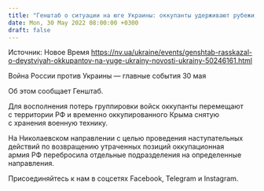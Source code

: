 ```yaml
---
title: "Генштаб о ситуации на юге Украины: оккупанты удерживают рубежи, стягивают снятую с хранения технику"
date: Mon, 30 May 2022 08:00:00 +0300
draft: false
---
```

Источник: Новое Время https://nv.ua/ukraine/events/genshtab-rasskazal-o-deystviyah-okkupantov-na-yuge-ukrainy-novosti-ukrainy-50246161.html


Война России против Украины — главные события 30 мая

Об этом сообщает Генштаб.

Для восполнения потерь группировки войск оккупанты перемещают с территории РФ и временно оккупированного Крыма снятую с хранения военную технику.

На Николаевском направлении с целью проведения наступательных действий по возвращению утраченных позиций оккупационная армия РФ перебросила отдельные подразделения на определенные направления.

Присоединяйтесь к нам в соцсетях Facebook, Telegram и Instagram.
